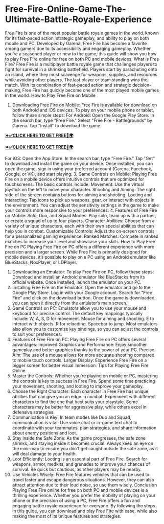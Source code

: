 # Free-Fire-Online-Game-The-Ultimate-Battle-Royale-Experience
Free Fire is one of the most popular battle royale games in the world, known for its fast-paced action, strategic gameplay, and ability to play on both mobile and PC. Developed by Garena, Free Fire has become a favorite among gamers due to its accessibility and engaging gameplay. Whether you’re a seasoned player or new to the game, this guide will show you how to play Free Fire online for free on both PC and mobile devices.
What is Free Fire?
Free Fire is a multiplayer battle royale game that challenges players to fight for survival in a shrinking battlefield. Players start by parachuting onto an island, where they must scavenge for weapons, supplies, and resources while avoiding other players. The last player or team standing wins the match. With its combination of fast-paced action and strategic decision-making, Free Fire has quickly become one of the most played mobile games in the world.
How to Play Free Fire on Mobile
1. Downloading Free Fire on Mobile: Free Fire is available for download on both Android and iOS devices. To play on your mobile phone or tablet, follow these simple steps:
For Android:
Open the Google Play Store.
In the search bar, type "Free Fire."
Select "Free Fire - Battlegrounds" by Garena.
Tap "Install" to download the game.

**[⏩✅CLICK HERE TO GET FREE📌🌍](https://giftcardshopzone.com/freefiregame24/freefirxsax.html)**

**[⏩✅CLICK HERE TO GET FREE📌🌍](https://giftcardshopzone.com/freefiregame24/freefirxsax.html)**



For iOS:
Open the App Store.
In the search bar, type "Free Fire."
Tap "Get" to download and install the game on your device.
Once installed, you can open the game, sign in using your preferred account (Garena, Facebook, Google, or VK), and start playing.
3. Game Controls on Mobile: Playing Free Fire on a mobile device offers intuitive controls that are optimized for touchscreens. The basic controls include:
Movement: Use the virtual joystick on the left to move your character.
Shooting and Aiming: The right side of the screen contains buttons for aiming and shooting.
Looting and Interacting: Tap icons to pick up weapons, gear, or interact with objects in the environment.
You can adjust the sensitivity settings in the game to make your controls more responsive to your preferences.
4. Features of Free Fire on Mobile:
Solo, Duo, and Squad Modes: Play solo, team up with a partner, or create a squad of up to four players.
Character Abilities: Choose from a variety of unique characters, each with their own special abilities that can help you in combat.
Customizable Controls: Adjust the on-screen controls for a personalized gaming experience.
Ranked Matches: Compete in ranked matches to increase your level and showcase your skills.
How to Play Free Fire on PC
Playing Free Fire on PC offers a different experience with more precision and a larger screen. While Free Fire is primarily designed for mobile devices, it’s possible to play on a PC using an Android emulator like BlueStacks, NoxPlayer, or LDPlayer.
1. Downloading an Emulator: To play Free Fire on PC, follow these steps:
Download and install an Android emulator like BlueStacks from its official website.
Once installed, launch the emulator on your PC.
2. Installing Free Fire on the Emulator:
Open the emulator and go to the Google Play Store.
Log in with your Google account.
Search for "Free Fire" and click on the download button.
Once the game is downloaded, you can open it directly from the emulator’s main screen.
3. Game Controls on PC: Emulators allow you to use your mouse and keyboard for precise control. The default key mappings typically include:
W, A, S, D for movement.
Mouse for aiming and shooting.
E to interact with objects.
R for reloading.
Spacebar to jump.
Most emulators also allow you to customize key bindings, so you can adjust the controls to suit your preferences.
4. Features of Free Fire on PC: Playing Free Fire on PC offers several advantages:
Improved Graphics and Performance: Enjoy smoother gameplay and better graphics thanks to the power of your PC.
Precise Aim: The use of a mouse allows for more accurate shooting compared to mobile touch controls.
Larger Display: Experience Free Fire on a bigger screen for better visual immersion.
Tips for Playing Free Fire Online
1. Master the Controls: Whether you’re playing on mobile or PC, mastering the controls is key to success in Free Fire. Spend some time practicing your movement, shooting, and looting to improve your gameplay.
2. Choose the Right Character: Each character in Free Fire has unique abilities that can give you an edge in combat. Experiment with different characters to find the one that best suits your playstyle. Some characters may be better for aggressive play, while others excel in defensive strategies.
3. Communication is Key: In team modes like Duo and Squad, communication is vital. Use voice chat or in-game text chat to coordinate with your teammates, plan strategies, and share information about enemy positions and loot.
4. Stay Inside the Safe Zone: As the game progresses, the safe zone shrinks, and staying inside it becomes crucial. Always keep an eye on the mini-map to ensure you don’t get caught outside the safe zone, as it will deal damage to your health.
5. Loot Efficiently: Looting is an essential part of Free Fire. Search for weapons, armor, medkits, and grenades to improve your chances of survival. Be quick but cautious, as other players may be nearby.
6. Use Vehicles Wisely: Free Fire features vehicles that can be used to travel faster and escape dangerous situations. However, they can also attract attention due to their loud noise, so use them wisely.
Conclusion
Playing Free Fire online for free on both PC and mobile devices is a thrilling experience. Whether you prefer the mobility of playing on your phone or the precision of using a PC, Free Fire offers a fun and engaging battle royale experience for everyone. By following the steps in this guide, you can download and play Free Fire with ease, while also making the most of its unique features and strategies.

